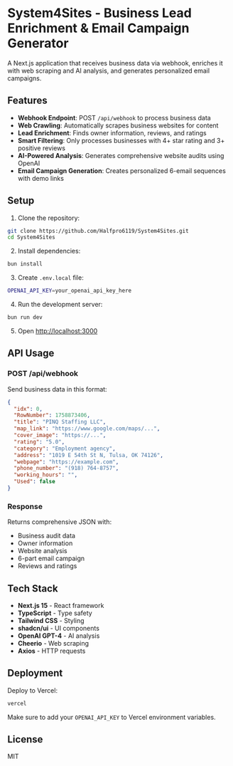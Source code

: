 # System4Sites - Business Lead Enrichment & Email Campaign Generator

A Next.js application that receives business data via webhook, enriches it with web scraping and AI analysis, and generates personalized email campaigns.

## Features

- **Webhook Endpoint**: POST `/api/webhook` to process business data
- **Web Crawling**: Automatically scrapes business websites for content
- **Lead Enrichment**: Finds owner information, reviews, and ratings
- **Smart Filtering**: Only processes businesses with 4+ star rating and 3+ positive reviews
- **AI-Powered Analysis**: Generates comprehensive website audits using OpenAI
- **Email Campaign Generation**: Creates personalized 6-email sequences with demo links

## Setup

1. Clone the repository:
```bash
git clone https://github.com/Halfpro6119/System4Sites.git
cd System4Sites
```

2. Install dependencies:
```bash
bun install
```

3. Create `.env.local` file:
```bash
OPENAI_API_KEY=your_openai_api_key_here
```

4. Run the development server:
```bash
bun run dev
```

5. Open [http://localhost:3000](http://localhost:3000)

## API Usage

### POST /api/webhook

Send business data in this format:

```json
{
  "idx": 0,
  "RowNumber": 1758873406,
  "title": "PINQ Staffing LLC",
  "map_link": "https://www.google.com/maps/...",
  "cover_image": "https://...",
  "rating": "5.0",
  "category": "Employment agency",
  "address": "1019 E 54th St N, Tulsa, OK 74126",
  "webpage": "https://example.com",
  "phone_number": "(918) 764-8757",
  "working_hours": "",
  "Used": false
}
```

### Response

Returns comprehensive JSON with:
- Business audit data
- Owner information
- Website analysis
- 6-part email campaign
- Reviews and ratings

## Tech Stack

- **Next.js 15** - React framework
- **TypeScript** - Type safety
- **Tailwind CSS** - Styling
- **shadcn/ui** - UI components
- **OpenAI GPT-4** - AI analysis
- **Cheerio** - Web scraping
- **Axios** - HTTP requests

## Deployment

Deploy to Vercel:

```bash
vercel
```

Make sure to add your `OPENAI_API_KEY` to Vercel environment variables.

## License

MIT
